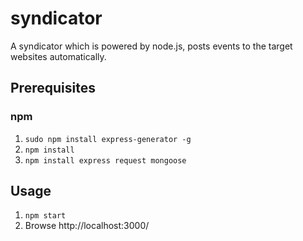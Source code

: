 # syndicator
A syndicator which is powered by node.js, posts events to the target websites automatically.

## Prerequisites
### npm
1. `sudo npm install express-generator -g`
2. `npm install`
3. `npm install express request mongoose`

## Usage
1. `npm start`
2. Browse http://localhost:3000/
